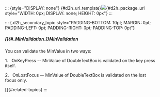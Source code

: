 ::: {style="DISPLAY: none"}
[](ms-xhelp:///?Id=d2h_url_template){#d2h_url_template}![](!package_url!){#d2h_package_url style="WIDTH: 0px; DISPLAY: none; HEIGHT: 0px"}
:::

::: {.d2h_secondary_topic style="PADDING-BOTTOM: 10pt; MARGIN: 0pt; PADDING-LEFT: 0pt; PADDING-RIGHT: 0pt; PADDING-TOP: 0pt"}
##### []{#_MinValidation_1}MinValidation

You can validate the MinValue in two ways:

1.   OnKeyPress -- MinValue of DoubleTextBox is validated on the key press itself.

2.   OnLostFocus -- MinValue of DoubleTextBox is validated on the lost focus only.

[]{#related-topics}
:::
